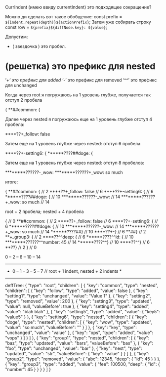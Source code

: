 CurrIndent (имею ввиду currentIndent) это подходящее сокращение?

Можно ди сделать вот такое обобщение:
const prefix = `${indent.repeat(depth)}${actionPrefix}`;
Затем уже собирать строку
const row = `${prefix}${diffNode.key}: ${value}`;

Допустим:

* ( звездочка ) это пробел.
# (решетка) это префикс для nested
‘+_‘ это префикс для added
‘-_’ это префикс для removed
‘^^’ это префикс для unchanged

Когда через root я погружаюсь на 1 уровень глубже, получается так
отступ 2 пробела

{
**##common: {

Далее  через nested я погружаюсь еще на 1 уровень глубже
отступ 4 пробела:

****??+_follow: false

Затем еще на 1 уровень глубже через nested:
отступ 6 пробела

****??+-setting6: {
******????##doge: {

Затем еще на 1 уровень глубже через nested:
отступ 8 пробелов:

********??????-_wow:
********??????+_wow: so much

итоге:

{
**##common: { // 2
****??+_follow: false // 6
****??+-setting6: { // 6
******????##doge: { // 10
********??????-_wow: // 14
********??????+_wow: so much // 14

root + 2 пробела; nested + 4 пробела




{ // 0
**##common: { // 2
****??+_follow: false // 6
****??+-setting6: { // 6
******????##doge: { // 10
********??????-_wow: // 14
********??????+_wow: so much // 14
******????##} // 10
****??+-} // 6
**##} // 2
**+_group3: { // 2
****??^^deep: { // 6
******????^^id: { // 10
********??????^^number: 45 // 14
******????^^} // 10
****??^^} // 6
**??} // 2
} // 0


0 – 2 – 6 – 10 – 14

************************************************
*  0 – 1 – 3 – 5 – 7  // root + 1 indent, nested + 2 indents  *
************************************************

deffTree:
{
  "type": "root",
  "children": [
    {
      "key": "common",
      "type": "nested",
      "children": [
        {
          "key": "follow",
          "type": "added",
          "value": false
        },
        {
          "key": "setting1",
          "type": "unchanged",
          "value": "Value 1"
        },
        {
          "key": "setting2",
          "type": "removed",
          "value": 200
        },
        {
          "key": "setting3",
          "type": "updated",
          "value": null,
          "valueBefore": true
        },
        {
          "key": "setting4",
          "type": "added",
          "value": "blah blah"
        },
        {
          "key": "setting5",
          "type": "added",
          "value": {
            "key5": "value5"
          }
        },
        {
          "key": "setting6",
          "type": "nested",
          "children": [
            {
              "key": "doge",
              "type": "nested",
              "children": [
                {
                  "key": "wow",
                  "type": "updated",
                  "value": "so much",
                  "valueBefore": ""
                }
              ]
            },
            {
              "key": "key",
              "type": "unchanged",
              "value": "value"
            },
            {
              "key": "ops",
              "type": "added",
              "value": "vops"
            }
          ]
        }
      ]
    },
    {
      "key": "group1",
      "type": "nested",
      "children": [
        {
          "key": "baz",
          "type": "updated",
          "value": "bars",
          "valueBefore": "bas"
        },
        {
          "key": "foo",
          "type": "unchanged",
          "value": "bar"
        },
        {
          "key": "nest",
          "type": "updated",
          "value": "str",
          "valueBefore": {
            "key": "value"
          }
        }
      ]
    },
    {
      "key": "group2",
      "type": "removed",
      "value": {
        "abc": 12345,
        "deep": {
          "id": 45
        }
      }
    },
    {
      "key": "group3",
      "type": "added",
      "value": {
        "fee": 100500,
        "deep": {
          "id": {
            "number": 45
          }
        }
      }
    }
  ]
}
